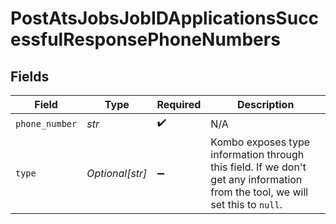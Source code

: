 # PostAtsJobsJobIDApplicationsSuccessfulResponsePhoneNumbers


## Fields

| Field                                                                                                                         | Type                                                                                                                          | Required                                                                                                                      | Description                                                                                                                   |
| ----------------------------------------------------------------------------------------------------------------------------- | ----------------------------------------------------------------------------------------------------------------------------- | ----------------------------------------------------------------------------------------------------------------------------- | ----------------------------------------------------------------------------------------------------------------------------- |
| `phone_number`                                                                                                                | *str*                                                                                                                         | :heavy_check_mark:                                                                                                            | N/A                                                                                                                           |
| `type`                                                                                                                        | *Optional[str]*                                                                                                               | :heavy_minus_sign:                                                                                                            | Kombo exposes type information through this field. If we don't get any information from the tool, we will set this to `null`. |